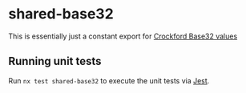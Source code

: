 # shared-base32

This is essentially just a constant export for [Crockford Base32 values][base32]

## Running unit tests

Run `nx test shared-base32` to execute the unit tests via
[Jest](https://jestjs.io).

[base32]: https://www.crockford.com/base32.html
